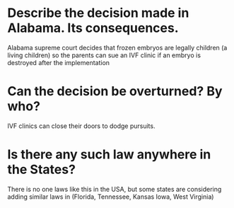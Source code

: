 # Describe the decision made in Alabama. Its consequences.
Alabama supreme court decides that frozen embryos are legally children (a living children) so the parents can sue an IVF clinic if an embryo is destroyed after the implementation



# Can the decision be overturned? By who?
IVF clinics can close their doors to dodge pursuits.


# Is there any such law anywhere in the States?
There is no one laws like this in the USA, but some states are considering adding similar laws in (Florida, Tennessee, Kansas Iowa, West Virginia)